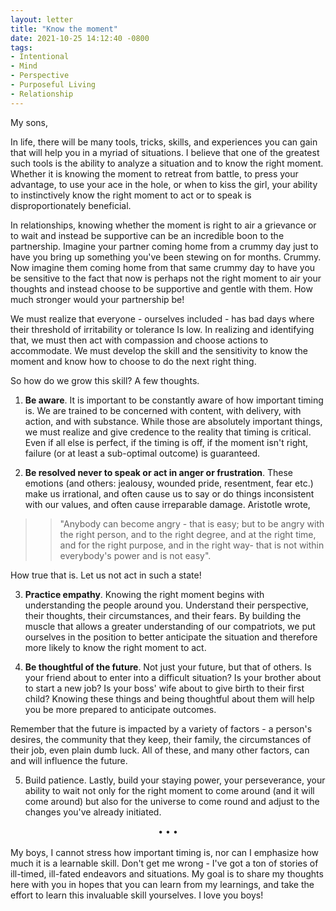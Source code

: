 ```yaml
---
layout: letter
title: "Know the moment"
date: 2021-10-25 14:12:40 -0800
tags:
- Intentional
- Mind
- Perspective
- Purposeful Living
- Relationship
---
```

My sons,

In life, there will be many tools, tricks, skills, and experiences you can gain that will help you in a myriad of situations. I believe that one of the greatest such tools is the ability to analyze a situation and to know the right moment. Whether it is knowing the moment to retreat from battle, to press your advantage, to use your ace in the hole, or when to kiss the girl, your ability to instinctively know the right moment to act or to speak is disproportionately beneficial.

In relationships, knowing whether the moment is right to air a grievance or to wait and instead be supportive can be an incredible boon to the partnership. Imagine your partner coming home from a crummy day just to have you bring up something you've been stewing on for months. Crummy. Now imagine them coming home from that same crummy day to have you be sensitive to the fact that now is perhaps not the right moment to air your thoughts and instead choose to be supportive and gentle with them. How much stronger would your partnership be!

We must realize that everyone - ourselves included - has bad days where their threshold of irritability or tolerance Is low. In realizing and identifying that, we must then act with compassion and choose actions to accommodate. We must develop the skill and the sensitivity to know the moment and know how to choose to do the next right thing.

So how do we grow this skill? A few thoughts.

1. **Be aware**. It is important to be constantly aware of how important timing is. We are trained to be concerned with content, with delivery, with action, and with substance. While those are absolutely important things, we must realize and give credence to the reality that timing is critical. Even if all else is perfect, if the timing is off, if the moment isn't right, failure (or at least a sub-optimal outcome) is guaranteed.

2. **Be resolved never to speak or act in anger or frustration**. These emotions (and others: jealousy, wounded pride, resentment, fear etc.) make us irrational, and often cause us to say or do things inconsistent with our values, and often cause irreparable damage. Aristotle wrote,

>> "Anybody can become angry - that is easy; but to be angry with the right person, and to the right degree, and at the right time, and for the right purpose, and in the right way- that is not within everybody's power and is not easy".

How true that is. Let us not act in such a state!

3. **Practice empathy**. Knowing the right moment begins with understanding the people around you. Understand their perspective, their thoughts, their circumstances, and their fears. By building the muscle that allows a greater understanding of our compatriots, we put ourselves in the position to better anticipate the situation and therefore more likely to know the right moment to act.

4. **Be thoughtful of the future**. Not just your future, but that of others. Is your friend about to enter into a difficult situation? Is your brother about to start a new job? Is your boss' wife about to give birth to their first child? Knowing these things and being thoughtful about them will help you be more prepared to anticipate outcomes.

Remember that the future is impacted by a variety of factors - a person's desires, the community that they keep, their family, the circumstances of their job, even plain dumb luck. All of these, and many other factors, can and will influence the future.

5. Build patience. Lastly, build your staying power, your perseverance, your ability to wait not only for the right moment to come around (and it will come around) but also for the universe to come round and adjust to the changes you've already initiated.

<center>• • •</center><br>
My boys, I cannot stress how important timing is, nor can I emphasize how much it is a learnable skill. Don't get me wrong - I've got a ton of stories of ill-timed, ill-fated endeavors and situations. My goal is to share my thoughts here with you in hopes that you can learn from my learnings, and take the effort to learn this invaluable skill yourselves. I love you boys!
